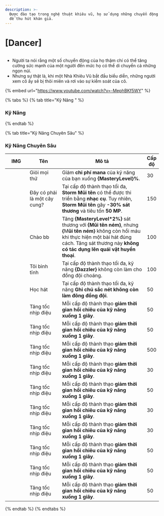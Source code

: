 ```yaml
---
description: >-
  Được đào tạo trong nghệ thuật khiêu vũ, họ sử dụng những chuyển động của mình
  để thu hút khán giả.
---
```


# \[Dancer]

<figure><img src="../../.gitbook/assets/700px-1Odalisca.png" alt=""><figcaption></figcaption></figure>

* Người ta nói rằng một số chuyển động của họ thậm chí có thể tăng cường sức mạnh của một người đến mức họ có thể di chuyển cả những ngọn núi.
* Nhưng sự thật là, khi một Nhà Khiêu Vũ bắt đầu biểu diễn, những người xem cô ấy sẽ bị thôi miên và rơi vào sự kiểm soát của cô.

{% embed url="https://www.youtube.com/watch?v=-MephBKf5WY" %}

{% tabs %}
{% tab title="Kỹ Năng " %}
### **Kỹ Năng**
{% endtab %}

{% tab title="Kỹ Năng Chuyên Sâu" %}
### Kỹ Năng Chuyên Sâu

<table><thead><tr><th width="84">IMG</th><th width="137">Tên</th><th width="376">Mô tả</th><th>Cấp độ</th></tr></thead><tbody><tr><td><img src="../../.gitbook/assets/323a (1).png" alt=""></td><td>Giỏi mọi thứ</td><td>Giảm <strong>chi phí mana</strong> của kỹ năng của bạn xuống <strong>{MasteryLevel}%</strong>.</td><td>30</td></tr><tr><td><img src="../../.gitbook/assets/323a (1).png" alt=""></td><td>Đây có phải là một cây cung?</td><td>Tại cấp độ thành thạo tối đa, <strong>Storm Mũi tên</strong> có thể được thi triển bằng <strong>nhạc cụ</strong>. Tuy nhiên, <strong>Storm Mũi tên</strong> gây <strong>-30% sát thương</strong> và tiêu tốn <strong>50 MP</strong>.</td><td>150</td></tr><tr><td><img src="../../.gitbook/assets/324a (1).png" alt=""></td><td>Chào bb</td><td>Tăng <strong>{MasteryLevel*2%}</strong> sát thương với <strong>{Mũi tên ném}</strong>, nhưng <strong>{</strong>M<strong>ũi tên ném}</strong> không còn hồi máu khi thực hiện một bài hát đúng cách. Tăng sát thương này <strong>không có tác dụng lên quái vật huyền thoại</strong>.</td><td>100</td></tr><tr><td><img src="../../.gitbook/assets/326a (1).png" alt=""></td><td>Tôi bình tĩnh</td><td>Tại cấp độ thành thạo tối đa, kỹ năng <strong>{Dazzler}</strong> không còn làm cho đồng đội choáng.</td><td>100</td></tr><tr><td><img src="../../.gitbook/assets/327a (1).png" alt=""></td><td>Học hát</td><td>Tại cấp độ thành thạo tối đa, kỹ năng <strong>Ghi chú sắc nét</strong> <strong>không còn làm đông đồng đội</strong>.</td><td>50</td></tr><tr><td><img src="../../.gitbook/assets/328a (1).png" alt=""></td><td>Tăng tốc nhịp điệu</td><td>Mỗi cấp độ thành thạo <strong>giảm thời gian hồi chiêu của kỹ năng xuống 1 giây</strong>.</td><td>50</td></tr><tr><td><img src="../../.gitbook/assets/329a (1).png" alt=""></td><td>Tăng tốc nhịp điệu</td><td>Mỗi cấp độ thành thạo <strong>giảm thời gian hồi chiêu của kỹ năng xuống 1 giây</strong>.</td><td>50</td></tr><tr><td><img src="../../.gitbook/assets/304a.png" alt=""></td><td>Tăng tốc nhịp điệu</td><td>Mỗi cấp độ thành thạo <strong>giảm thời gian hồi chiêu của kỹ năng xuống 1 giây</strong>.</td><td>500</td></tr><tr><td><img src="../../.gitbook/assets/306a.png" alt=""></td><td>Tăng tốc nhịp điệu</td><td>Mỗi cấp độ thành thạo <strong>giảm thời gian hồi chiêu của kỹ năng xuống 1 giây</strong>.</td><td>30</td></tr><tr><td><img src="../../.gitbook/assets/307a.png" alt=""></td><td>Tăng tốc nhịp điệu</td><td>Mỗi cấp độ thành thạo <strong>giảm thời gian hồi chiêu của kỹ năng xuống 1 giây</strong>.</td><td>50</td></tr><tr><td><img src="../../.gitbook/assets/308a.png" alt=""></td><td>Tăng tốc nhịp điệu</td><td>Mỗi cấp độ thành thạo <strong>giảm thời gian hồi chiêu của kỹ năng xuống 1 giây</strong>.</td><td>30</td></tr><tr><td><img src="../../.gitbook/assets/309a.png" alt=""></td><td>Tăng tốc nhịp điệu</td><td>Mỗi cấp độ thành thạo <strong>giảm thời gian hồi chiêu của kỹ năng xuống 1 giây</strong>.</td><td>30</td></tr><tr><td><img src="../../.gitbook/assets/310a.png" alt=""></td><td>Tăng tốc nhịp điệu</td><td>Mỗi cấp độ thành thạo <strong>giảm thời gian hồi chiêu của kỹ năng xuống 1 giây</strong>.</td><td>50</td></tr><tr><td><img src="../../.gitbook/assets/312a.png" alt=""></td><td>Tăng tốc nhịp điệu</td><td>Mỗi cấp độ thành thạo <strong>giảm thời gian hồi chiêu của kỹ năng xuống 1 giây</strong>.</td><td>50</td></tr><tr><td><img src="../../.gitbook/assets/313a.png" alt=""></td><td>Tăng tốc nhịp điệu</td><td>Mỗi cấp độ thành thạo <strong>giảm thời gian hồi chiêu của kỹ năng xuống 1 giây</strong>.</td><td>50</td></tr></tbody></table>
{% endtab %}
{% endtabs %}
